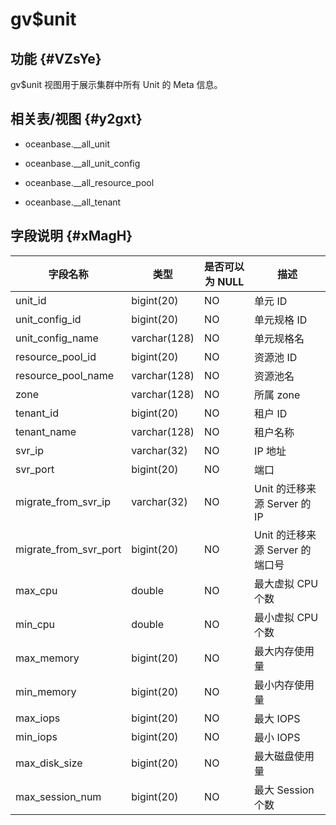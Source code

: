 gv$unit 
============================



功能 {#VZsYe}
-----------

gv$unit 视图用于展示集群中所有 Unit 的 Meta 信息。

相关表/视图 {#y2gxt}
---------------

* oceanbase.__all_unit

  

* oceanbase.__all_unit_config

  

* oceanbase.__all_resource_pool

  

* oceanbase.__all_tenant

  




字段说明 {#xMagH}
-------------



|       **字段名称**        |    **类型**    | **是否可以为 NULL** |         **描述**         |
|-----------------------|--------------|----------------|------------------------|
| unit_id               | bigint(20)   | NO             | 单元 ID                  |
| unit_config_id        | bigint(20)   | NO             | 单元规格 ID                |
| unit_config_name      | varchar(128) | NO             | 单元规格名                  |
| resource_pool_id      | bigint(20)   | NO             | 资源池 ID                 |
| resource_pool_name    | varchar(128) | NO             | 资源池名                   |
| zone                  | varchar(128) | NO             | 所属 zone                |
| tenant_id             | bigint(20)   | NO             | 租户 ID                  |
| tenant_name           | varchar(128) | NO             | 租户名称                   |
| svr_ip                | varchar(32)  | NO             | IP 地址                  |
| svr_port              | bigint(20)   | NO             | 端口                     |
| migrate_from_svr_ip   | varchar(32)  | NO             | Unit 的迁移来源 Server 的 IP |
| migrate_from_svr_port | bigint(20)   | NO             | Unit 的迁移来源 Server 的端口号 |
| max_cpu               | double       | NO             | 最大虚拟 CPU 个数            |
| min_cpu               | double       | NO             | 最小虚拟 CPU 个数            |
| max_memory            | bigint(20)   | NO             | 最大内存使用量                |
| min_memory            | bigint(20)   | NO             | 最小内存使用量                |
| max_iops              | bigint(20)   | NO             | 最大 IOPS                |
| min_iops              | bigint(20)   | NO             | 最小 IOPS                |
| max_disk_size         | bigint(20)   | NO             | 最大磁盘使用量                |
| max_session_num       | bigint(20)   | NO             | 最大 Session 个数          |



